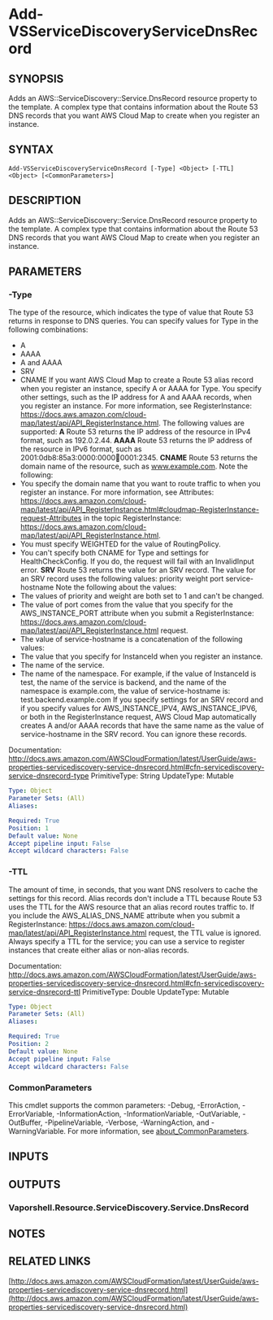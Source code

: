 # Add-VSServiceDiscoveryServiceDnsRecord

## SYNOPSIS
Adds an AWS::ServiceDiscovery::Service.DnsRecord resource property to the template.
A complex type that contains information about the Route 53 DNS records that you want AWS Cloud Map to create when you register an instance.

## SYNTAX

```
Add-VSServiceDiscoveryServiceDnsRecord [-Type] <Object> [-TTL] <Object> [<CommonParameters>]
```

## DESCRIPTION
Adds an AWS::ServiceDiscovery::Service.DnsRecord resource property to the template.
A complex type that contains information about the Route 53 DNS records that you want AWS Cloud Map to create when you register an instance.

## PARAMETERS

### -Type
The type of the resource, which indicates the type of value that Route 53 returns in response to DNS queries.
You can specify values for Type in the following combinations:
+ A
+ AAAA
+ A and AAAA
+ SRV
+ CNAME
If you want AWS Cloud Map to create a Route 53 alias record when you register an instance, specify A or AAAA for Type.
You specify other settings, such as the IP address for A and AAAA records, when you register an instance.
For more information, see RegisterInstance: https://docs.aws.amazon.com/cloud-map/latest/api/API_RegisterInstance.html.
The following values are supported:
**A**
Route 53 returns the IP address of the resource in IPv4 format, such as 192.0.2.44.
**AAAA**
Route 53 returns the IP address of the resource in IPv6 format, such as 2001:0db8:85a3:0000:0000:abcd:0001:2345.
**CNAME**
Route 53 returns the domain name of the resource, such as www.example.com.
Note the following:
+ You specify the domain name that you want to route traffic to when you register an instance.
For more information, see Attributes: https://docs.aws.amazon.com/cloud-map/latest/api/API_RegisterInstance.html#cloudmap-RegisterInstance-request-Attributes in the topic RegisterInstance: https://docs.aws.amazon.com/cloud-map/latest/api/API_RegisterInstance.html.
+ You must specify WEIGHTED for the value of RoutingPolicy.
+ You can't specify both CNAME for Type and settings for HealthCheckConfig.
If you do, the request will fail with an InvalidInput error.
**SRV**
Route 53 returns the value for an SRV record.
The value for an SRV record uses the following values:
priority weight port service-hostname
Note the following about the values:
+ The values of priority and weight are both set to 1 and can't be changed.
+ The value of port comes from the value that you specify for the AWS_INSTANCE_PORT attribute when you submit a RegisterInstance: https://docs.aws.amazon.com/cloud-map/latest/api/API_RegisterInstance.html request.
+ The value of service-hostname is a concatenation of the following values:
+ The value that you specify for InstanceId when you register an instance.
+ The name of the service.
+ The name of the namespace.
For example, if the value of InstanceId is test, the name of the service is backend, and the name of the namespace is example.com, the value of service-hostname is:
test.backend.example.com
If you specify settings for an SRV record and if you specify values for AWS_INSTANCE_IPV4, AWS_INSTANCE_IPV6, or both in the RegisterInstance request, AWS Cloud Map automatically creates A and/or AAAA records that have the same name as the value of service-hostname in the SRV record.
You can ignore these records.

Documentation: http://docs.aws.amazon.com/AWSCloudFormation/latest/UserGuide/aws-properties-servicediscovery-service-dnsrecord.html#cfn-servicediscovery-service-dnsrecord-type
PrimitiveType: String
UpdateType: Mutable

```yaml
Type: Object
Parameter Sets: (All)
Aliases:

Required: True
Position: 1
Default value: None
Accept pipeline input: False
Accept wildcard characters: False
```

### -TTL
The amount of time, in seconds, that you want DNS resolvers to cache the settings for this record.
Alias records don't include a TTL because Route 53 uses the TTL for the AWS resource that an alias record routes traffic to.
If you include the AWS_ALIAS_DNS_NAME attribute when you submit a RegisterInstance: https://docs.aws.amazon.com/cloud-map/latest/api/API_RegisterInstance.html request, the TTL value is ignored.
Always specify a TTL for the service; you can use a service to register instances that create either alias or non-alias records.

Documentation: http://docs.aws.amazon.com/AWSCloudFormation/latest/UserGuide/aws-properties-servicediscovery-service-dnsrecord.html#cfn-servicediscovery-service-dnsrecord-ttl
PrimitiveType: Double
UpdateType: Mutable

```yaml
Type: Object
Parameter Sets: (All)
Aliases:

Required: True
Position: 2
Default value: None
Accept pipeline input: False
Accept wildcard characters: False
```

### CommonParameters
This cmdlet supports the common parameters: -Debug, -ErrorAction, -ErrorVariable, -InformationAction, -InformationVariable, -OutVariable, -OutBuffer, -PipelineVariable, -Verbose, -WarningAction, and -WarningVariable. For more information, see [about_CommonParameters](http://go.microsoft.com/fwlink/?LinkID=113216).

## INPUTS

## OUTPUTS

### Vaporshell.Resource.ServiceDiscovery.Service.DnsRecord
## NOTES

## RELATED LINKS

[http://docs.aws.amazon.com/AWSCloudFormation/latest/UserGuide/aws-properties-servicediscovery-service-dnsrecord.html](http://docs.aws.amazon.com/AWSCloudFormation/latest/UserGuide/aws-properties-servicediscovery-service-dnsrecord.html)


